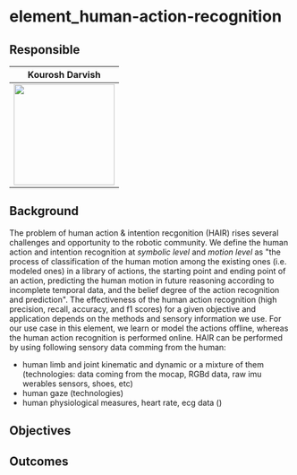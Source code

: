 # element_human-action-recognition

## Responsible
|                Kourosh Darvish                              |
:------------------------------------------------------------:|
<img src="https://github.com/kouroshD.png" width="180"> |

## Background
The problem of human action & intention recgonition (HAIR) rises several challenges and opportunity to the robotic community. We define the human action and intention recognition at _symbolic level_ and _motion level_ as "the process of classification of the human motion among the existing ones (i.e. modeled ones) in a library of actions, the starting point and ending point of an action, predicting the human motion in future reasoning according to incomplete temporal data, and the belief degree of the action recognition and prediction".
The effectiveness of the human action recognition (high precision, recall, accuracy, and f1 scores) for a given objective and application depends on the methods and sensory information we use. For our use case in this element, we learn or model the actions offline, whereas the human action recognition is performed online.
HAIR can be performed by using following sensory data comming from the human:

-  human limb and joint kinematic and dynamic or a mixture of them (technologies: data coming from the mocap, RGBd data, raw imu werables sensors, shoes,  etc)
- human gaze (technologies)
- human physiological measures, heart rate, ecg data ()

## Objectives



## Outcomes
